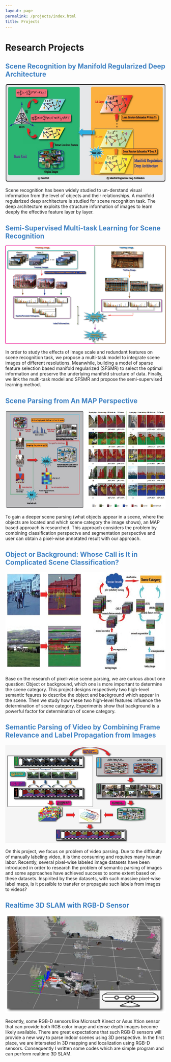 ```yaml
---
layout: page
permalink: /projects/index.html
title: Projects
---
```


# Research Projects

## <font color = #4183C4> Scene Recognition by Manifold Regularized Deep Architecture </font>
<img border="0" width="618" height="308" src="/images/SceneClassification.jpg"  class="floatpic">

Scene recognition has been widely studied to un-derstand visual information from the level of objects and their relationships. A manifold regularized deep architecture is studied for scene recognition task. The deep architecture exploits the structure information of images to learn deeply the effective feature layer by layer.

## <font color = #4183C4> Semi-Supervised Multi-task Learning for Scene Recognition </font>
<img border="0" width="618" height="308" src="/images/MultiTask.jpg"  class="floatpic">

In order to study the effects of image scale and redundant features on scene recognition task, we propose a multi-task model to integrate scene images of different resolutions. Meanwhile, building a model of sparse feature selection based manifold regularized (SFSMR) to select the optimal information and preserve the underlying manifold structure of data. Finally, we link the multi-task model and SFSMR and propose the semi-supervised learning method.

## <font color = #4183C4> Scene Parsing from An MAP Perspective </font>
<img border="0" width="618" height="308" src="/images/SceneParsing.jpg"  class="floatpic">

To gain a deeper scene parsing (what objects appear in a scene, where the objects are located and which scene category the image shows), an MAP based approach is researched. This approach considers the problem by combining classification perspectve and segmentation perspective and user can obtain a pixel-wise annotated result with our approach.

## <font color = #4183C4> Object or Background: Whose Call is It in Complicated Scene Classification? </font>
<img border="0" width="618" height="308" src="/images/What.jpg"  class="floatpic">

Base on the research of pixel-wise scene parsing, we are curious about one question: Object or background, which one is more important to determine the scene category. This project designs respectively two high-level semantic feaures to describe the object and background which appear in the scene. Then we study how these two high-level features influence the determination of scene category. Experiments show that background is a powerful factor for determination of scene category.

## <font color = #4183C4> Semantic Parsing of Video by Combining Frame Relevance and Label Propagation from Images  </font>
<img border="0" width="618" height="308" src="/images/VideoParsing.gif"  class="floatpic">

On this project, we focus on problem of video parsing. Due to the difficulty of manually labeling video, it is time consuming and requires many human labor. Recently, several pixel-wise labeled image datasets have been introduced in order to research the problem of semantic parsing of images and some approaches have achieved success to some extent based on these datasets. Inspirited by these datasets, with such massive pixel-wise label maps, is it possible to transfer or propagate such labels from images to videos? 

## <font color = #4183C4> Realtime 3D SLAM with RGB-D Sensor </font>
<img border="0" width="618" height="308" src="/images/rgb-dSlam.jpg"  class="floatpic">

Recently, some RGB-D sensors like Microsoft Kinect or Asus Xtion sensor that can provide both RGB color image and dense depth images become likely available. There are great expectations that such RGB-D sensors will provide a new way to parse indoor scenes using 3D perspective. In the first place, we are interseted in 3D mapping and localization using RGB-D sensors. Consequently I written some codes which are simple program and can perform realtime 3D SLAM. 